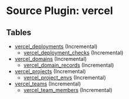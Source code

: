 # Source Plugin: vercel

## Tables

- [vercel_deployments](tables/vercel_deployments) (Incremental)
  - [vercel_deployment_checks](tables/vercel_deployment_checks) (Incremental)
- [vercel_domains](tables/vercel_domains) (Incremental)
  - [vercel_domain_records](tables/vercel_domain_records) (Incremental)
- [vercel_projects](tables/vercel_projects) (Incremental)
  - [vercel_project_envs](tables/vercel_project_envs) (Incremental)
- [vercel_teams](tables/vercel_teams) (Incremental)
  - [vercel_team_members](tables/vercel_team_members) (Incremental)